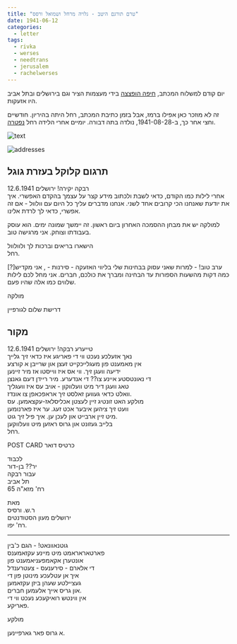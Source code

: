 ```yaml
---
title: "טרם תורגם היטב - גלויה מרחל ושמואל ורסס"
date: 1941-06-12
categories:
  - letter
tags:
  - rivka
  - werses
  - needtrans
  - jerusalem
  - rachelwerses
---
```


יום קודם למשלוח המכתב, [חיפה הופצצה](https://www.nli.org.il/he/newspapers/haretz/1941/06/11/01/?a=d&d=haretz19410611-01&e=-------he-20--1--img-txIN%7ctxTI--------------1) בידי מעצמות הציר וגם בירושלים ובתל אביב היו אזעקות.

זה לא מוזכר כאן אפילו ברמז, אבל בזמן כתיבת המכתב, רחל היתה
בהיריון. חודשיים וחצי אחר כך, ב-1941-08-28, נולדה בתה דבורה.
יומיים אחרי הלידה רחל [נפטרה](https://gravez.me/deceased/C9A11E41-38AE-4C5D-82AD-46D9F484F3DD).

![text](/pupko-papers/assets/images/1941-06-12-content.jpg)

![addresses](/pupko-papers/assets/images/1941-06-12-addresses.jpg)

## תרגום קלוקל בעזרת גוגל
רבקה יקירה!  ירושלים 12.6.1941  
אחרי לילות כמו הקודם, כדאי לשבת ולכתוב מידע קצר על עצמך בהקדם האפשרי.
איך את יודעת שאנחנו הכי קרובים אחד לשני.
אנחנו מדברים עליך כל היום עם וולוול - אם זה אפשרי, כדאי לך לרדת אלינו.

למולקה יש את מבחן ההסמכה האחרון ביום ראשון. זה יימשך
שמונה ימים. הוא עוסק בעבודתו וצוחק. אני מרגישה טוב.

הישארו בריאים וברכות לך ולוולוול  
רחל.


ערב טוב! - למרות שאני עסוק בבחינות שלי בליווי האזעקה - סירנות - ,
אני מקדיש[?] כמה דקות מהשעות הספורות עד הבחינה ומברך את כולכם, חברים.
אני מחל לכם לילות שלווים כמו אלה שהיו פעם.

מולקה

דרישת שלום לגורפיין

## מקור

טייערע רבקה!  ירושלים 12.6.1941  
נאך אזעלכע נעכט ווי די פאריגע איז כדאי זיך גלייך  
אין מאמענט פון מעגלייכקייט זעצן און שרייבן א קורצע  
ידיעה וועגן זיך. ווי אס איז ווייסטו אז מיר זיינען  
די נאונטסטע איינע צו?? די אנדערע. מיר ריידן דעם גאנצן  
טאג וועגן דיר מיט וועלווקון - אויב עס איז וועגליך  
וואלט כדאי געווען זאלסט זיך אראפכאפן צו אונדז.  
מולקע האט זונטיג זיין לעצטן אכליסלאז-עקצאמען. עס  
וועט זיך ציהען איבער אכט זעג. ער איז פארנומען  
מיט זיין ארבייט און לעכן ען. איך פיל זיך גוט.  
בלייב געזונט און גרוס ראזען מיט וועלווקען  
רחל.


POST CARD כרטיס דואר  

לכבוד  
יר?? בן-דור  
עבור רבקה  
תל אביב  
רח' מזא"ה 65

מאת  
ר.ש. ורסיס  
ירושלים מעון הסטודנטים  
רח' יפו.

---

גוטנאוונאט! - הגם כ'בין  
פארטאראראמט מיט מיינע עקזאמענס  
אונטערן אקאמפעניאמענט פון  
די אלארם - סירענעס - צעטרענדל  
איך אן עטלעכע מינוטן פון די  
געציילטע שעהן ביזן עקזאמען  
און גריס אייך אלעמען חברים.  
אין ווינטש רואיקעכע נעכט ווי די  
פאריקע.

מולקע

א גרוס פאר גארפיינען.
